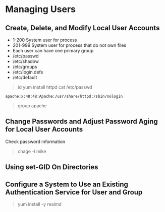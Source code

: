 # Managing Users

## Create, Delete, and Modify Local User Accounts

- 1-200 System user for process
- 201-999 System user for process that do not own files
- Each user can have one primary group
- /etc/passwd
- /etc/shadow
- /etc/groups
- /etc/login.defs
- /etc/default

> id
> yum install httpd
> cat /etc/passwd

``` /etc/passwd | grep acahe
apache:x:48:48:Apache:/usr/share/httpd:/sbin/nologin
```

> group apache

## Change Passwords and Adjust Password Aging for Local User Accounts

Check password information
> chage -l mike

## Using set-GID On Directories

## Configure a System to Use an Existing Authentication Service for User and Group

> yum install -y realmd
